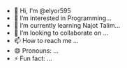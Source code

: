 - 👋 Hi, I’m @elyor595
- 👀 I’m interested in Programming...
- 🌱 I’m currently learning Najot Talim...
- 💞️ I’m looking to collaborate on ...
- 📫 How to reach me ...
- 😄 Pronouns: ...
- ⚡ Fun fact: ...

<!---
elyor595/elyor595 is a ✨ special ✨ repository because its `README.md` (this file) appears on your GitHub profile.
You can click the Preview link to take a look at your changes.
--->

